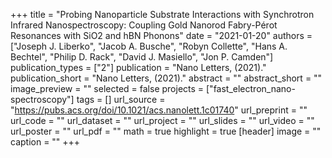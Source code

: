 +++
title = "Probing Nanoparticle Substrate Interactions with Synchrotron Infrared Nanospectroscopy: Coupling Gold Nanorod Fabry-Pérot Resonances with SiO2 and hBN Phonons"
date = "2021-01-20"
authors = ["Joseph J. Liberko", "Jacob A. Busche", "Robyn Collette", "Hans A. Bechtel", "Philip D. Rack", "David J. Masiello", "Jon P. Camden"]
publication_types = ["2"]
publication = "Nano Letters, (2021)."
publication_short = "Nano Letters, (2021)."
abstract = ""
abstract_short = ""
image_preview = ""
selected = false
projects = ["fast_electron_nano-spectroscopy"]
tags = []
url_source = "https://pubs.acs.org/doi/10.1021/acs.nanolett.1c01740"
url_preprint = ""
url_code = ""
url_dataset = ""
url_project = ""
url_slides = ""
url_video = ""
url_poster = ""
url_pdf = ""
math = true
highlight = true
[header]
image = ""
caption = ""
+++
